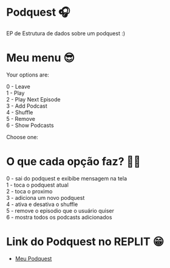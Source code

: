 # Podquest  	🎧
EP de Estrutura de dados sobre um podquest :) 

# Meu menu 😎
Your options are:<br>

 0 - Leave<br>
 1 - Play<br>
 2 - Play Next Episode<br>
 3 - Add Podcast<br>
 4 - Shuffle<br>
 5 - Remove<br>
 6 - Show Podcasts<br>

 Choose one:
 
 # O que cada opção faz? 👩‍💻
 0 - sai do podquest e exibibe mensagem na tela <br>
 1 - toca o podquest atual <br>
 2 - toca o proximo <br>
 3 - adiciona um novo podquest <br>
 4 - ativa e desativa o shuffle <br>
 5 - remove o episodio que o usuário quiser <br>
 6 - mostra todos os podcasts adicionados <br>
 
 # Link do Podquest no REPLIT 😁
 
 -  <a href="https://replit.com/@fabsdk/EP1-Podquest">Meu Podquest</a> 
